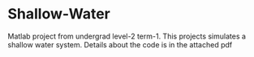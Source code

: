 # Shallow-Water
Matlab project from undergrad level-2 term-1.
This projects simulates a shallow water system.
Details about the code is in the attached pdf 
